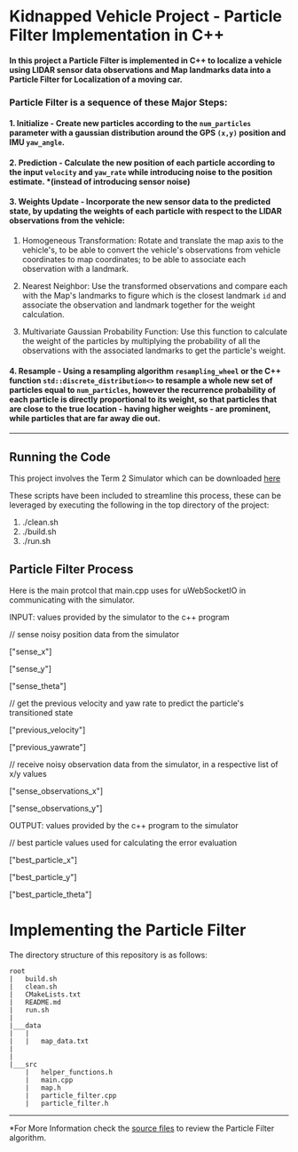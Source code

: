 # Kidnapped Vehicle Project - Particle Filter Implementation in C++
#### In this project a Particle Filter is implemented in C++ to localize a vehicle using LIDAR sensor data observations and Map landmarks data into a Particle Filter for Localization of a moving car.

### Particle Filter is a sequence of these Major Steps:
#### 1. Initialize - Create new particles according to the `num_particles` parameter with a gaussian distribution around the GPS `(x,y)` position and IMU `yaw_angle`.
#### 2. Prediction - Calculate the new position of each particle according to the input `velocity` and `yaw_rate` while introducing noise to the position estimate. *(instead of introducing sensor noise)
#### 3. Weights Update - Incorporate the new sensor data to the predicted state, by updating the weights of each particle with respect to the LIDAR observations from the vehicle:
1. Homogeneous Transformation: Rotate and translate the map axis to the vehicle's, to be able to convert the vehicle's observations from vehicle coordinates to map coordinates; to be able to associate each observation with a landmark.

2. Nearest Neighbor: Use the transformed observations and compare each with the Map's landmarks to figure which is the closest landmark `id` and associate the observation and landmark together for the weight calculation.

3. Multivariate Gaussian Probability Function: Use this function to calculate the weight of the particles by multiplying the probability of all the observations with the associated landmarks to get the particle's weight.

#### 4. Resample - Using a resampling algorithm `resampling_wheel` or the C++ function `std::discrete_distribution<>` to resample a whole new set of particles equal to `num_particles`, however the recurrence probability of each particle is directly proportional to its weight, so that particles that are close to the true location - having higher weights - are prominent, while particles that are far away die out.

---

## Running the Code
This project involves the Term 2 Simulator which can be downloaded [here](https://github.com/udacity/self-driving-car-sim/releases)

These scripts have been included to streamline this process, these can be leveraged by executing the following in the top directory of the project:

1. ./clean.sh
2. ./build.sh
3. ./run.sh

## Particle Filter Process
Here is the main protcol that main.cpp uses for uWebSocketIO in communicating with the simulator.

INPUT: values provided by the simulator to the c++ program

// sense noisy position data from the simulator

["sense_x"] 

["sense_y"] 

["sense_theta"] 

// get the previous velocity and yaw rate to predict the particle's transitioned state

["previous_velocity"]

["previous_yawrate"]

// receive noisy observation data from the simulator, in a respective list of x/y values

["sense_observations_x"] 

["sense_observations_y"] 


OUTPUT: values provided by the c++ program to the simulator

// best particle values used for calculating the error evaluation

["best_particle_x"]

["best_particle_y"]

["best_particle_theta"] 


# Implementing the Particle Filter
The directory structure of this repository is as follows:

```
root
|   build.sh
|   clean.sh
|   CMakeLists.txt
|   README.md
|   run.sh
|
|___data
|   |   
|   |   map_data.txt
|   
|   
|___src
    |   helper_functions.h
    |   main.cpp
    |   map.h
    |   particle_filter.cpp
    |   particle_filter.h
```

---

*For More Information check the [source files](./src) to review the Particle Filter algorithm. 
